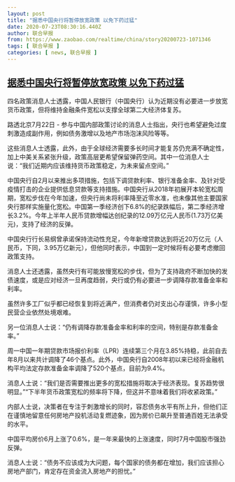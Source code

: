 ```yaml
---
layout: post
title: "据悉中国央行将暂停放宽政策 以免下药过猛"
date: 2020-07-23T08:30:16.440Z
author: 联合早报
from: https://www.zaobao.com/realtime/china/story20200723-1071346
tags: [ 联合早报 ]
categories: [ news, 联合早报 ]
---
```

<!--1595520540000-->
[据悉中国央行将暂停放宽政策 以免下药过猛](https://www.zaobao.com/realtime/china/story20200723-1071346)
------

<div>
<p>四名政策消息人士透露，中国人民银行（中国央行）认为近期没有必要进一步放宽货币政策，但将维持金融条件宽松以支撑全球第二大经济体复苏。</p><p>路透北京7月22日 - 参与中国内部政策讨论的消息人士指出，央行也希望避免过度刺激造成副作用，例如债务激增以及地产市场泡沫风险等等。</p><p>这些消息人士透露，此外，由于全球经济需要多长时间才能复苏仍充满不确定性，加上中美关系紧张升级，政策高层更希望保留弹药空间。其中一位消息人士说：“我们近期内应该维持货币政策稳定，为未来留点空间。”</p><section id="imu"><div id="dfp-ad-imu1-wrapper" class="dfp-tag-wrapper"><div id="dfp-ad-imu1" class="dfp-tag-wrapper"></div></div></section><p>中国央行自2月以来推出多项措施，包括下调贷款利率、银行准备金率、及针对受疫情打击的企业提供低息贷款等支持措施。中国央行从2018年初展开本轮宽松周期，宽松步伐在今年加速，但央行尚未将利率降至近零水准，也未像其他主要国家央行那样实施量化宽松。中国第一季经济创下6.8%的纪录跌幅后，第二季经济增长3.2%。今年上半年人民币贷款增幅达创纪录的12.09万亿元人民币(1.73万亿美元)，支持了经济的反弹。</p><p>中国央行行长易纲曾承诺保持流动性充足，今年新增贷款达到将近20万亿元（人民币，下同，3.95万亿新元），但他同时表示，中国到一定时候将有必要考虑撤回政策支持。</p><p>消息人士还透露，虽然央行有可能放慢宽松的步伐，但为了支持政府不断加快的发债速度，或是应对经济一旦再度趋弱，央行或仍有必要进一步调降存款准备金率和利率。</p><p>虽然许多工厂似乎都已经恢复到将近满产，但消费者仍对支出心存谨慎，许多小型民营企业依然处境艰难。</p><div id="innity-in-post"></div><div id="dfp-ad-midarticlespecial-wrapper" class="dfp-tag-wrapper"><div id="dfp-ad-midarticlespecial" class="dfp-tag-wrapper"></div></div><p>另一位消息人士说：“仍有调降存款准备金率和利率的空间，特别是存款准备金率。”</p><p>周一中国一年期贷款市场报价利率（LPR）连续第三个月在3.85%持稳，此前自去年8月以来共计调降了46个基点。此外，中国央行自2008年初以来已经将金融机构平均法定存款准备金率调降了520个基点，目前为9.4%。</p><p>消息人士说：“我们是否需要推出更多的宽松措施将取决于经济表现。复苏趋势很明显。”“下半年货币政策宽松的频率将下降，但这并不意味着我们将收紧政策。”</p><p>内部人士说，决策者在专注于刺激增长的同时，容忍债务水平有所上升，但他们正在谨慎地留意任何房地产投机活动复燃迹象，因为房价已飙升至普通百姓无法承受的水平。</p><p>中国平均房价6月上涨了0.6%，是一年来最快的上涨速度，同时7月中国股市强劲反弹。</p><p>消息人士说：“债务不应该成为大问题，每个国家的债务都在增加，我们应该担心房地产部门，肯定存在资金流入房地产的担忧。”</p>
</div>

